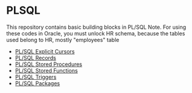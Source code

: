 # PLSQL
This repository contains basic building blocks in PL/SQL
Note. For using these codes in Oracle, you must unlock HR schema, because the tables used belong to HR, mostly "employees" table

+ [PL/SQL Explicit Cursors](https://github.com/MensurOwary/plsql/tree/master/cursors)
+ [PL/SQL Records](https://github.com/MensurOwary/plsql/tree/master/records)
+ [PL/SQL Stored Procedures](https://github.com/MensurOwary/plsql/tree/master/stored_procedures)
+ [PL/SQL Stored Functions](https://github.com/MensurOwary/plsql/tree/master/stored_functions)
+ [PL/SQL Triggers](https://github.com/MensurOwary/plsql/tree/master/triggers)
+ [PL/SQL Packages](https://github.com/MensurOwary/plsql/tree/master/packages)
